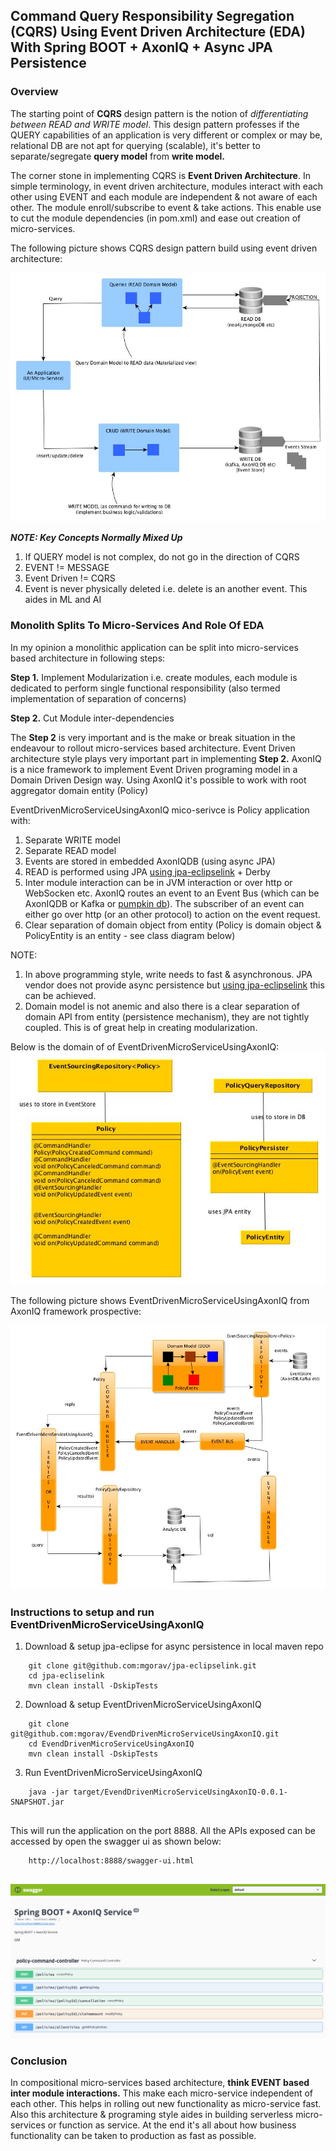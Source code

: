 ##  Command Query Responsibility Segregation (CQRS) Using Event Driven Architecture (EDA) With Spring BOOT + AxonIQ + Async JPA Persistence


### Overview
The starting point of **CQRS** design pattern is the notion of _differentiating between READ and WRITE model_. 
This design pattern professes if the QUERY capabilities of an application is very different or complex or may be, 
relational DB are not apt for querying (scalable), it's better to separate/segregate  **query model** from **write model.**

The corner stone in implementing CQRS is **Event Driven Architecture**. In simple terminology, in event driven architecture,
modules interact with each other using EVENT and each module are independent & not aware of each other. The module 
enroll/subscribe to event & take actions. This enable use to cut the module dependencies (in pom.xml) and ease out 
creation of micro-services.

The following picture shows CQRS design pattern build using event driven architecture:

![alt text](./images/CQRS.jpg)

_**NOTE: Key Concepts Normally Mixed  Up**_
1. If QUERY model is not complex, do not go in the direction of CQRS
2. EVENT != MESSAGE
3. Event Driven != CQRS
4. Event is never physically deleted i.e. delete is an another event. This aides in ML and AI

### Monolith Splits To Micro-Services And Role Of EDA
In my opinion a monolithic application can be split into micro-services based architecture in following steps:

**Step 1.** Implement Modularization i.e. create modules, each module is dedicated to perform single functional responsibility
   (also termed implementation of separation of concerns)

**Step 2.** Cut Module inter-dependencies

The **Step 2** is very important and is the make or break situation in the endeavour to rollout micro-services based architecture.
Event Driven architecture style plays very important part in implementing **Step 2.** AxonIQ is a nice framework to implement 
Event Driven programing model in a Domain Driven Design way. Using AxonIQ it's possible to work with root aggregator domain
entity (Policy)

EventDrivenMicroServiceUsingAxonIQ mico-serivce is Policy application with:
1. Separate WRITE model
2. Separate READ model
3. Events are stored in embedded AxonIQDB  (using async JPA)
4. READ is performed using JPA [using jpa-eclipselink](https://github.com/mgorav/jpa-eclipselink) + Derby
5. Inter module interaction can be in JVM interaction or over http or WebSocken etc. AxonIQ routes an event to an Event Bus (which
can be AxonIQDB or Kafka or [pumpkin db](http://pumpkindb.org)). The subscriber of an event can either go over http (or
an other protocol) to action on the event request.
6. Clear separation of domain object from entity (Policy is domain object & PolicyEntity is an entity - see class diagram below)

NOTE: 
1) In above programming style, write needs to fast & asynchronous. JPA vendor does not provide async persistence but 
[using jpa-eclipselink](https://github.com/mgorav/jpa-eclipselink) this can be achieved.
2) Domain model is not anemic and also there is a clear separation of domain API from entity (persistence mechanism), 
they are not tightly coupled. This is of great help in creating modularization.

Below is the domain of of  EventDrivenMicroServiceUsingAxonIQ:
      ![alt text](./images/ClassModel.jpg)
 
 The following picture shows EventDrivenMicroServiceUsingAxonIQ from AxonIQ framework prospective:
 
![alt text](./images/CQRS_ED.jpg)

### Instructions to setup and run EventDrivenMicroServiceUsingAxonIQ
1. Download & setup jpa-eclipse for async persistence in local maven repo
````
    git clone git@github.com:mgorav/jpa-eclipselink.git
    cd jpa-ecliselink
    mvn clean install -DskipTests
````

2. Download & setup EventDrivenMicroServiceUsingAxonIQ

````
    git clone git@github.com:mgorav/EvendDrivenMicroServiceUsingAxonIQ.git
    cd EvendDrivenMicroServiceUsingAxonIQ
    mvn clean install -DskipTests
````

3. Run EventDrivenMicroServiceUsingAxonIQ 

````
    java -jar target/EvendDrivenMicroServiceUsingAxonIQ-0.0.1-SNAPSHOT.jar
    
````

This will run the application on the port 8888. All the APIs exposed can be accessed by open the swagger ui as shown below:

````
    http://localhost:8888/swagger-ui.html
    
````

 ![alt text](./images/swaggerui.png)
 
 
 ### Conclusion
 In compositional micro-services based architecture, **think EVENT based inter module interactions.** This make each micro-service 
 independent of each other. This helps in rolling out new functionality as micro-service fast. Also this architecture & programing style aides
 in building serverless micro-services or function as service. At the end it's all about how business functionality can be taken to production 
 as fast as possible.
 
 
